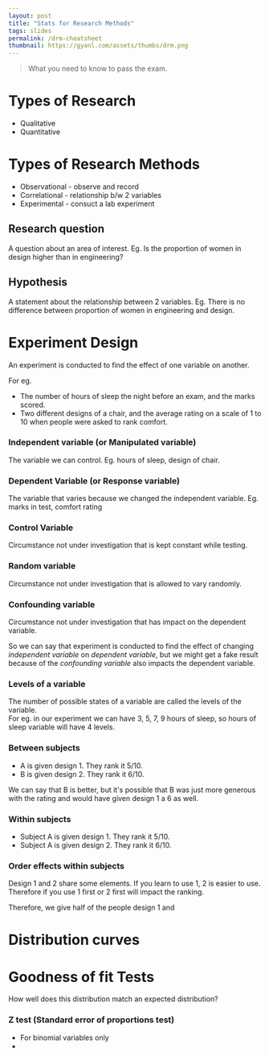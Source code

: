 ```yaml
---
layout: post
title: "Stats for Research Methods"
tags: slides
permalink: /drm-cheatsheet
thumbnail: https://gyanl.com/assets/thumbs/drm.png
---
```


> What you need to know to pass the exam.

# Types of Research

- Qualitative
- Quantitative

# Types of Research Methods

- Observational - observe and record
- Correlational - relationship b/w 2 variables
- Experimental - consuct a lab experiment

## Research question

A question about an area of interest.
Eg. Is the proportion of women in design higher than in engineering?

## Hypothesis

A statement about the relationship between 2 variables.
Eg. There is no difference between proportion of women in engineering and design.

# Experiment Design

An experiment is conducted to find the effect of one variable on another.

For eg.

- The number of hours of sleep the night before an exam, and the marks scored.
- Two different designs of a chair, and the average rating on a scale of 1 to 10 when people were asked to rank comfort.

### Independent variable (or Manipulated variable)

The variable we can control. Eg. hours of sleep, design of chair.

### Dependent Variable (or Response variable)

The variable that varies because we changed the independent variable. Eg. marks in test, comfort rating

### Control Variable

Circumstance not under investigation that is kept constant while testing.

### Random variable

Circumstance not under investigation that is allowed to vary randomly.

### Confounding variable

Circumstance not under investigation that has impact on the dependent variable.

So we can say that experiment is conducted to find the effect of changing _independent variable_ on _dependent variable_, but we might get a fake result because of the _confounding variable_ also impacts the dependent variable.

### Levels of a variable

The number of possible states of a variable are called the levels of the variable.  
For eg. in our experiment we can have 3, 5, 7, 9 hours of sleep, so hours of sleep variable will have 4 levels.

### Between subjects

- A is given design 1. They rank it 5/10.
- B is given design 2. They rank it 6/10.

We can say that B is better, but it's possible that B was just more generous with the rating and would have given design 1 a 6 as well.

### Within subjects

- Subject A is given design 1. They rank it 5/10.
- Subject A is given design 2. They rank it 6/10.

### Order effects within subjects

Design 1 and 2 share some elements. If you learn to use 1, 2 is easier to use. Therefore if you use 1 first or 2 first will impact the ranking.

Therefore, we give half of the people design 1 and

# Distribution curves

# Goodness of fit Tests

How well does this distribution match an expected distribution?

### Z test (Standard error of proportions test)

- For binomial variables only
-
